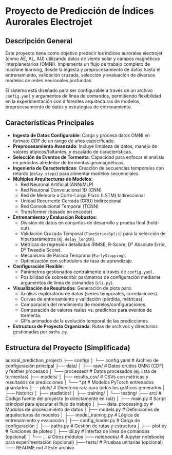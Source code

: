 # Proyecto de Predicción de Índices Aurorales Electrojet

## Descripción General

Este proyecto tiene como objetivo predecir los índices aurorales electrojet (como AE, AL, AU) utilizando datos de viento solar y campos magnéticos interplanetarios (OMNI). Implementa un flujo de trabajo completo de machine learning, desde la ingesta y preprocesamiento de datos hasta el entrenamiento, validación cruzada, selección y evaluación de diversos modelos de redes neuronales profundas.

El sistema está diseñado para ser configurable a través de un archivo `config.yaml` y argumentos de línea de comandos, permitiendo flexibilidad en la experimentación con diferentes arquitecturas de modelos, preprocesamiento de datos y estrategias de entrenamiento.

## Características Principales

* **Ingesta de Datos Configurable**: Carga y procesa datos OMNI en formato CDF de un rango de años especificado.
* **Preprocesamiento Avanzado**: Incluye limpieza de datos, manejo de valores atípicos/faltantes, y escalado de características.
* **Selección de Eventos de Tormenta**: Capacidad para enfocar el análisis en periodos alrededor de tormentas geomagnéticas.
* **Ingeniería de Características**: Creación de secuencias temporales con retardo (`delay_steps`) para alimentar modelos secuenciales.
* **Múltiples Arquitecturas de Modelos**:
    * Red Neuronal Artificial (ANN/MLP)
    * Red Neuronal Convolucional 1D (CNN)
    * Red de Memoria a Corto-Largo Plazo (LSTM) bidireccional
    * Unidad Recurrente Cerrada (GRU) bidireccional
    * Red Convolucional Temporal (TCNN)
    * Transformer (basado en encoder)
* **Entrenamiento y Evaluación Robustos**:
    * División de datos en conjuntos de desarrollo y prueba final (hold-out).
    * Validación Cruzada Temporal (`TimeSeriesSplit`) para la selección de hiperparámetros (ej. `delay_length`).
    * Métricas de regresión detalladas (RMSE, R-Score, D² Absolute Error, D² Tweedie Score).
    * Mecanismo de Parada Temprana (`EarlyStopping`).
    * Optimización con schedulers de tasa de aprendizaje.
* **Configuración Flexible**:
    * Parámetros gestionados centralmente a través de `config.yaml`.
    * Posibilidad de sobrescribir parámetros de configuración mediante argumentos de línea de comandos (`cli.py`).
* **Visualización de Resultados**: Generación de plots para:
    * Análisis exploratorio de datos (series temporales, correlaciones).
    * Curvas de entrenamiento y validación (pérdida, métricas).
    * Comparación del rendimiento de modelos/configuraciones.
    * Comparación de valores reales vs. predichos para eventos de tormenta.
    * GIFs animados de la evolución temporal de las predicciones.
* **Estructura de Proyecto Organizada**: Rutas de archivos y directorios gestionadas por `paths.py`.

## Estructura del Proyecto (Simplificada)
auroral_prediction_project/
├── config/
│   └── config.yaml             # Archivo de configuración principal
├── data/
│   ├── raw/                    # Datos crudos OMNI (CDF) y feather procesado
│   └── processed/              # Datos procesados (ej. lista de tormentas)
├── models/
│   ├── results_csv/            # CSVs con métricas y resultados de predicciones
│   └── *.pt                    # Modelos PyTorch entrenados guardados
├── plots/                      # Directorio raíz para todos los gráficos generados
│   ├── historic/
│   ├── stadistics/
│   ├── training/
│   └── testing/
├── src/                        # Código fuente del proyecto (o directamente en raíz)
│   ├── main.py                 # Script principal para ejecutar el flujo de trabajo
│   ├── data_processing.py      # Módulos de procesamiento de datos
│   ├── models.py               # Definiciones de arquitecturas de modelos
│   ├── model_training.py       # Lógica de entrenamiento y evaluación
│   ├── config_loader.py        # Carga de configuración
│   ├── paths.py                # Gestión de rutas y estructura
│   ├── plot.py                 # Funciones de ploteo
│   ├── cli.py                  # Interfaz de línea de comandos (opcional)
│   └── ...                     # Otros módulos
├── notebooks/                  # Jupyter notebooks para experimentación (opcional)
├── tests/                      # Pruebas unitarias (opcional)
└── README.md                   # Este archivo

